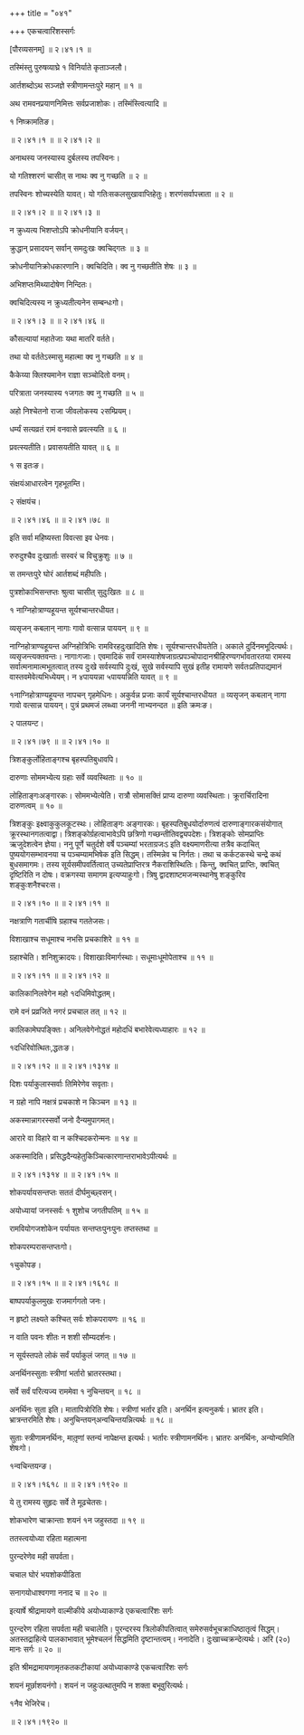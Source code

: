 +++
title = "०४१"

+++
एकचत्वारिंशस्सर्गः  

\[पौरव्यसनम्\] ॥ २।४१।१ ॥   

तस्मिंस्तु पुरुषव्याघ्रे १ विनिर्याते कृताञ्जलौ।  

आर्तशब्दोऽथ सञ्जज्ञे स्त्रीणामन्तःपुरे महान्  ॥  १  ॥   

अथ रामवनप्रयाणनिमित्तः सर्वप्रजाशोकः। तस्मिंस्त्वित्यादि ॥   

१ निष्क्रामतिङ।  

 ॥ २।४१।१ ॥  ॥ २।४१।२ ॥   

अनाथस्य जनस्यास्य दुर्बलस्य तपस्विनः।  

यो गतिश्शरणं चासीत् स नाथः क्व नु गच्छति  ॥  २ ॥   

तपस्विनः शोच्यस्येति यावत्। यो गतिःसकलसुखावाप्तिहेतुः। शरणंसर्वापत्त्राता  ॥  २  ॥   

 ॥ २।४१।२ ॥  ॥ २।४१।३ ॥   

न क्रुध्यत्य भिशप्तोऽपि क्रोधनीयानि वर्जयन्।  

क्रुद्धान् प्रसादयन् सर्वान् समदुःखः क्वचिद्गतः  ॥  ३  ॥   

क्रोधनीयानिक्रोधकारणानि। क्वचिदिति। क्व नु गच्छतीति शेषः  ॥  ३  ॥   

अभिशप्तःमिथ्यादोषेण निन्दितः।  

क्वचिदित्यस्य न क्रुध्यतीत्यनेन सम्बन्धःगो।  

 ॥ २।४१।३ ॥  ॥ २।४१।४६ ॥   

कौसल्यायां महातेजाः यथा मातरि वर्तते।  

तथा यो वर्ततेऽस्मासु महात्मा क्व नु गच्छति  ॥  ४  ॥   

कैकेय्या क्लिश्यमानेन राज्ञा सञ्चोदितो वनम्।  

परित्राता जनस्यास्य १जगतः क्व नु गच्छति  ॥  ५  ॥   

अहो निश्चेतनो राजा जीवलोकस्य २सम्प्रियम्।  

धर्म्यं सत्यव्रतं रामं वनवासे प्रवत्स्यति  ॥  ६  ॥   

प्रवत्स्यतीति। प्रवासयतीति यावत्  ॥  ६  ॥   

१ स इतःङ।  

संक्षयंआधारत्वेन गृहभूतम्ति।  

२ संक्षयंच।  

 ॥ २।४१।४६ ॥  ॥ २।४१।७८ ॥   

इति सर्वा महिष्यस्ता विवत्सा इव धेनवः।  

रुरुदुश्चैव दुःखार्ताः सस्वरं च विचुक्रुशुः  ॥  ७  ॥   

स तमन्तःपुरे घोरं आर्तशब्दं महीपतिः।  

पुत्रशोकाभिसन्तप्तः श्रुत्वा चासीत् सुदुःखितः  ॥  ८  ॥   

१ नाग्निहोत्राण्यहूयन्त सूर्यश्चान्तरधीयत।  

व्यसृजन् कबलान् नागाः गावो वत्सान्न पाययन्  ॥  ९  ॥   

नाग्निहोत्राण्यहूयन्त अग्निहोत्रिभिः रामविरहदुःखादिति शेषः। सूर्यश्चान्तरधीयतेति। अकाले दुर्दिनमभूदित्यर्थः। व्यसृजन्त्यक्तवन्तः। नागाःगजाः। एवमादिकं सर्वं रामस्याशेषजाग्रत्प्रपञ्चोपादानश्रीहिरण्यगर्भावतारतया रामस्य सर्वात्मनामात्मभूतत्वात् तस्य दुःखे सर्वस्यापि दुःखं, सुखे सर्वस्यापि सुखं इतीह रामायणे सर्वतःप्रतिपाद्यमानं वास्तवमेवेत्यभिध्येयम्। न ४पाययन्ना ५पाययन्निति यावत्  ॥  ९  ॥   

१नाग्निहोत्राण्यहूयन्त नापचन् गृहमेधिनः। अकुर्वन्न प्रजाः कार्यं सूर्यश्चान्तरधीयत ॥  व्यसृजन् कबलान् नागा गावो वत्सान्न पाययन्। पुत्रं प्रथमजं लब्ध्वा जननी नाभ्यनन्दत  ॥  इति क्रमःङ।  

२ पालयन्ट।  

 ॥ २।४१।७९ ॥  ॥ २।४१।१० ॥   

त्रिशङ्कुर्लोहिताङ्गश्च बृहस्पतिबुधावपि।  

दारुणाः सोममभ्येत्य ग्रहाः सर्वे व्यवस्थिताः  ॥  १०  ॥   

लोहिताङ्गःअङ्गारकः। सोममभ्येत्येति। रात्रौ सोमासक्तिं प्राप्य दारुणा व्यवस्थिताः। क्रूरार्चिरादिना दारुणत्वम्  ॥  १०  ॥   

त्रिशङ्कुः इक्ष्वाकुकुलकूटस्थः। लोहिताङ्गः अङ्गारकः। बृहस्पतिबुधयोर्दारुणत्वं दारुणाङ्गारकसंयोगात् क्रूरस्थानगतत्वाद्वा। त्रिशङ्कोर्ग्रहत्वाभावेऽपि छत्रिणो गच्छन्तीतिवद्व्यपदेशः। त्रिशङ्कोः सोमप्राप्तिः ऋजुदेशत्वेन ज्ञेया। ननु पूर्णे चतुर्दशे वर्षे पञ्चम्यां भरताग्रजःऽ इति वक्ष्यमाणरीत्या तत्रैव कदाचित् पुष्ययोगसम्भावनया च पञ्चम्यामभिषेक इति सिद्धम्। तस्मिन्नेव च निर्गतः। तथा च कर्कटकस्थे चन्द्रे कथं बुधसमागमः। तस्य सूर्यसमीपवर्तित्वात् उच्यतेप्राप्तिरत्र नैकराशिस्थितिः। किन्तु, क्वचित् प्राप्तिः, क्वचित् दृष्टिरिति न दोषः। वक्रगस्या समागम इत्यप्याहुःगो। त्रिषु द्वादशाष्टमजन्मस्थानेषु शङ्कुरिव शङ्कुःशनैश्चरःस।  

 ॥ २।४१।१० ॥  ॥ २।४१।११ ॥   

नक्षत्राणि गतार्चीषि ग्रहाश्च गततेजसः।  

विशाखाश्च सधूमाश्च नभसि प्रचकाशिरे  ॥  ११  ॥   

ग्रहाश्चेति। शनिशुक्रादयः। विशाखाःविमार्गस्थाः। सधूमाःधूमोपेताश्च  ॥  ११  ॥   

 ॥ २।४१।११ ॥  ॥ २।४१।१२ ॥   

कालिकानिलवेगेन महो १दधिमिवोद्धतम्।  

रामे वनं प्रव्रजिते नगरं प्रचचाल तत्  ॥  १२  ॥   

कालिकामेघपङ्क्तिः। अनिलवेगेनोद्धतं महोदधिं बभारेवेत्यध्याहारः  ॥  १२  ॥   

१दधिरिवोत्थितः,द्धतःङ।  

 ॥ २।४१।१२ ॥  ॥ २।४१।१३१४ ॥   

दिशः पर्याकुलास्सर्वाः तिमिरेणेव सवृताः।  

न ग्रहो नापि नक्षत्रं प्रचकाशे न किञ्चन  ॥  १३  ॥   

अकस्मान्नागरस्सर्वो जनो दैन्यमुपागमत्।  

आरारे वा विहारे वा न कश्चिदकरोन्मनः  ॥  १४  ॥   

अकस्मादिति। प्रसिद्धदैन्यहेतुकिञ्चित्कारणान्तराभावेऽपीत्यर्थः  ॥   

 ॥ २।४१।१३१४ ॥  ॥ २।४१।१५ ॥   

शोकपर्यायसन्तप्तः सततं दीर्घमुच्छ्वसन्।  

अयोध्यायां जनस्सर्वः १ शुशोच जगतीपतिम्  ॥  १५  ॥   

रामवियोगजशोकेन पर्यायतः सन्तप्तःपुनःपुनः तप्तस्तथा ॥   

शोकपरम्परासन्तप्तःगो।  

१चुकोपङ।  

 ॥ २।४१।१५ ॥  ॥ २।४१।१६१८ ॥   

बाष्पपर्याकुलमुखः राजमार्गगतो जनः।  

न हृष्टो लक्ष्यते कश्चित् सर्वः शोकपरायणः  ॥  १६  ॥   

न वाति पवनः शीतः न शशी सौम्यदर्शनः।  

न सूर्यस्तपते लोकं सर्वं पर्याकुलं जगत्  ॥  १७  ॥   

अनर्थिनस्सुताः स्त्रीणां भर्तारो भ्रातरस्तथा।  

सर्वे सर्वं परित्यज्य राममेवा १ नुचिन्तयन्  ॥  १८  ॥   

अनर्थिनः सुता इति। मातापित्रोरिति शेषः। स्त्रीणां भर्तार इति। अनर्थिन इत्यनुकर्षः। भ्रातर इति। भ्रात्रन्तरमिति शेषः। अनुचिन्तयन्अन्वचिन्तयन्नित्यर्थः  ॥  १८  ॥   

सुताः स्त्रीणामनर्थिनः, मातृ़णां स्तन्यं नापेक्षन्त इत्यर्थः। भर्तारः स्त्रीणामनर्थिनः। भ्रातरः अनर्थिनः, अन्योन्यमिति शेषःगो।  

१न्वचिन्तयन्ङ।  

 ॥ २।४१।१६१८ ॥  ॥ २।४१।१९२० ॥   

ये तु रामस्य सुहृदः सर्वे ते मूढचेतसः।  

शोकभारेण चाक्रान्ताः शयनं १न जहुस्तदा  ॥  १९  ॥   

ततस्त्वयोध्या रहिता महात्मना  

पुरन्दरेणेव मही सपर्वता।  

चचाल घोरं भयशोकपीडिता  

सनागयोधाश्वगणा ननाद च  ॥  २०  ॥   

इत्यार्षे श्रीद्रामायणे वाल्मीकीये अयोध्याकाण्डे एकचत्वारिंशः सर्गः  

पुरन्दरेण रहिता सपर्वता मही चचालेति। पुरन्दरस्य त्रिलोकीपतित्वात् समेरुसर्वभूचक्राधिष्ठातृत्वं सिद्धम्। अतस्तद्राहित्ये पालकाभावात् भूमेश्चलनं सिद्धमिति दृष्टान्तत्वम्। ननादेति। दुःखाच्चक्रन्देत्यर्थः। अरि (२०) मानः सर्गः  ॥  २०  ॥   

इति श्रीमद्रामायणामृतकतकटीकायां अयोध्याकाण्डे एकचत्वारिंशः सर्गः  

शयनं मूर्छाशयनंगो। शयनं न जहुःउत्थातुमपि न शक्ता बभूवुरित्यर्थः।  

१नैव भेजिरेच।  

 ॥ २।४१।१९२० ॥   

